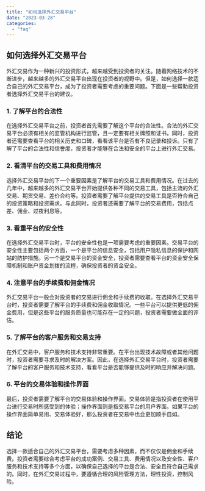```yaml
---
title: "如何选择外汇交易平台"
date: "2023-03-28"
categories: 
  - "faq"
---
```


## 如何选择外汇交易平台

外汇交易作为一种新兴的投资形式，越来越受到投资者的关注。随着网络技术的不断进步，越来越多的外汇交易平台出现在投资者的视野中。但是，如何选择一款适合自己的外汇交易平台，成为了投资者需要考虑的重要问题。下面是一些帮助投资者选择外汇交易平台的建议。

### 1\. 了解平台的合法性

在选择外汇交易平台之前，投资者首先需要了解这个平台的合法性。合法的外汇交易平台必须有相关的监管机构进行监管，且一定要有相关牌照和证书。同时，投资者还需要查看平台的相关历史和口碑，看看该平台是否有不良记录和投诉。只有了解了平台的合法性和信誉度，投资者才能够在合法和安全的平台上进行外汇交易。

### 2\. 看清平台的交易工具和费用情况

选择外汇交易平台的下一个重要因素是了解平台的交易工具和费用情况。在过去的几年中，越来越多的外汇交易平台开始提供各种不同的交易工具，包括主流的外汇交易、期货交易、差价合约等。投资者需要了解平台提供的交易工具是否符合自己的投资策略和投资需求。与此同时，投资者还需要了解平台的交易费用，包括点差、佣金、过夜利息等。

### 3\. 看重平台的安全性

在选择外汇交易平台时，平台的安全性也是一项需要考虑的重要因素。交易平台的安全性主要包括两个方面，一个是平台的信息安全，包括用户隐私信息的保护和网站的防护措施。另一个是交易平台的资金安全，投资者需要查看平台的资金安全保障机制和账户资金划拨的流程，确保投资者的资金安全。

### 4\. 注意平台的手续费和佣金情况

外汇交易平台一般会对投资者的交易进行佣金和手续费的收取。在选择外汇交易平台时，投资者需要了解平台的手续费和佣金收取情况。一些平台可以提供更低的佣金费用，但是这些平台的服务质量也可能存在一定的问题，投资者需要做全面的评估。

### 5\. 了解平台的客户服务和交易支持

在外汇交易中，客户服务和技术支持非常重要。在平台出现技术故障或者其他问题时，投资者需要寻求及时的解决方案。因此，在选择外汇交易平台时，投资者需要了解平台的客户服务和技术支持，看看平台是否能够提供及时的响应并解决问题。

### 6\. 平台的交易体验和操作界面

最后，投资者需要了解平台的交易体验和操作界面。交易体验是指投资者在使用平台进行交易时所感受到的体验；操作界面则是指交易平台的用户界面。如果平台的操作界面简单易用、交易体验好，那么投资者在交易中也会更加顺手自如。

## 结论

选择一款适合自己的外汇交易平台，需要考虑多种因素，而不仅仅是佣金和手续费。投资者需要综合考虑平台的成功案例、交易工具、费用情况以及安全性、客户服务和技术支持等多个方面，以确保自己选择的平台是合法、安全且符合自己需求的。同时，在外汇交易过程中，要遵循合理的风险管理方法，理性投资，控制风险。
